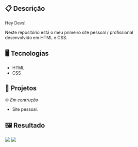 ## 📋 Descrição
Hey Devs!

Neste repositório está o meu primeiro site pessoal / profissional desenvolvido em HTML e CSS.

## 🖥️ Tecnologias

- HTML
- CSS

## 🎨 Projetos

⚙ <i>Em contrução</i>

- Site pessoal.

## 🖼️ Resultado

![](https://github.com/luisabianca/luisabianca.github.io/blob/master/img/projeto01.png) ![](https://github.com/luisabianca/luisabianca.github.io/blob/master/img/projeto02.png)